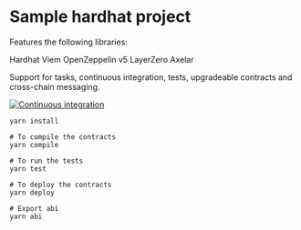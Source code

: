 # Sample hardhat project

Features the following libraries:

Hardhat
Viem
OpenZeppelin v5
LayerZero
Axelar

Support for tasks, continuous integration, tests, upgradeable contracts and cross-chain messaging.

[![Continuous integration](https://github.com/0xSamwitch/hardhat-starter-contracts/actions/workflows/main.yml/badge.svg)](https://github.com/0xSamWitch/hardhat-starter-contracts/actions/workflows/main.yml)

```shell
yarn install

# To compile the contracts
yarn compile

# To run the tests
yarn test

# To deploy the contracts
yarn deploy

# Export abi
yarn abi
```

